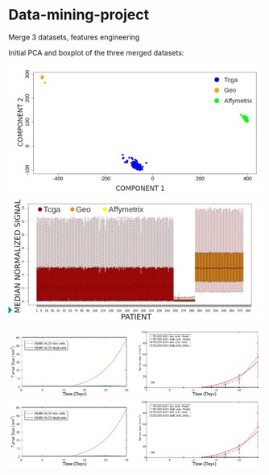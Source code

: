 # Data-mining-project
Merge 3 datasets, features engineering

Initial PCA and boxplot of the three merged datasets:
<p float="left">
  <img src="https://github.com/Riccardo-Cpt/Images/blob/main/Initial_PCA.png" width="600" /> 
  <img src="https://github.com/Riccardo-Cpt/Images/blob/main/Initial_boxplot.png" width="600" />
</p>




![alt text](https://github.com/Riccardo-Cpt/Modelling-project/blob/master/Fig2A_merged.jpg?raw=true)
![alt text](https://github.com/Riccardo-Cpt/Modelling-project/blob/master/Fig2A_merged.jpg?raw=true)
